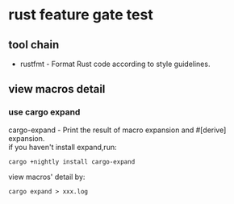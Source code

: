 # rust feature gate test 
## tool chain
* rustfmt - Format Rust code according to style guidelines.

## view macros detail
### use cargo expand 
cargo-expand - Print the result of macro expansion and #[derive]
expansion.  
if you haven't install expand,run:
```shell script
cargo +nightly install cargo-expand
```
view macros' detail by:
```shell
cargo expand > xxx.log
```